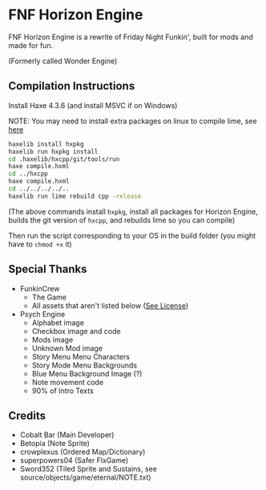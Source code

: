 # FNF Horizon Engine

FNF Horizon Engine is a rewrite of Friday Night Funkin', built for mods and made for fun.

(Formerly called Wonder Engine)

## Compilation Instructions

Install Haxe 4.3.6 (and install MSVC if on Windows)

NOTE: You may need to install extra packages on linux to compile lime, see [here](https://github.com/openfl/lime)

```bash
haxelib install hxpkg
haxelib run hxpkg install
cd .haxelib/hxcpp/git/tools/run
haxe compile.hxml
cd ../hxcpp
haxe compile.hxml
cd ../../../../..
haxelib run lime rebuild cpp -release
```

(The above commands install `hxpkg`, install all packages for Horizon Engine, builds the git version of `hxcpp`, and rebuilds lime so you can compile)

Then run the script corresponding to your OS in the build folder (you might have to `chmod +x` it)

## Special Thanks

- FunkinCrew
  - The Game
  - All assets that aren't listed below ([See License](https://github.com/FunkinCrew/funkin.assets/blob/main/LICENSE.md))
- Psych Engine
  - Alphabet image
  - Checkbox image and code
  - Mods image
  - Unknown Mod image
  - Story Menu Menu Characters
  - Story Mode Menu Backgrounds
  - Blue Menu Background Image (?)
  - Note movement code
  - 90% of Intro Texts

## Credits

- Cobalt Bar (Main Developer)
- Betopia (Note Sprite)
- crowplexus (Ordered Map/Dictionary)
- superpowers04 (Safer FlxGame)
- Sword352 (Tiled Sprite and Sustains, see source/objects/game/eternal/NOTE.txt)
